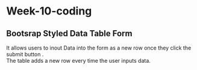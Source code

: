 # Week-10-coding

<h2> Bootsrap Styled Data Table Form</h2>

<p> It allows users to inout Data into the form as a new row 
once they click the submit button . <br>The table adds a new row every time the user inputs 
data.</p>
